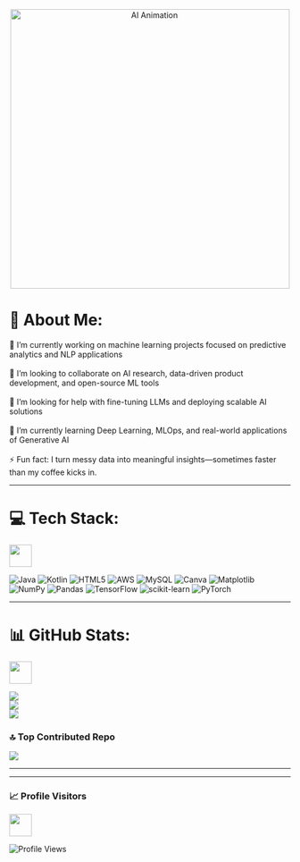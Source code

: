 <div align="center">
  <img src="https://user-images.githubusercontent.com/74038190/212750155-3ceddfbd-19d3-40a3-87af-8d329c8323c4.gif" width="500" alt="AI Animation">
</div>

# 💫 About Me:

<tr>
<td>
  
🔭 I’m currently working on machine learning projects focused on predictive analytics and NLP applications<br>  
👯 I’m looking to collaborate on AI research, data-driven product development, and open-source ML tools<br>  
🤝 I’m looking for help with fine-tuning LLMs and deploying scalable AI solutions<br>  
🌱 I’m currently learning Deep Learning, MLOps, and real-world applications of Generative AI<br>  
⚡ Fun fact: I turn messy data into meaningful insights—sometimes faster than my coffee kicks in.


</td>

 

---

# 💻 Tech Stack:
<div align="left">
  <img src="https://media.giphy.com/media/f3iwJFOVOwuy7K6FFw/giphy.gif" width="40"/>
</div>

![Java](https://img.shields.io/badge/java-%23ED8B00.svg?style=for-the-badge&logo=openjdk&logoColor=white) ![Kotlin](https://img.shields.io/badge/kotlin-%237F52FF.svg?style=for-the-badge&logo=kotlin&logoColor=white) ![HTML5](https://img.shields.io/badge/html5-%23E34F26.svg?style=for-the-badge&logo=html5&logoColor=white) ![AWS](https://img.shields.io/badge/AWS-%23FF9900.svg?style=for-the-badge&logo=amazon-aws&logoColor=white) ![MySQL](https://img.shields.io/badge/mysql-4479A1.svg?style=for-the-badge&logo=mysql&logoColor=white) ![Canva](https://img.shields.io/badge/Canva-%2300C4CC.svg?style=for-the-badge&logo=Canva&logoColor=white) ![Matplotlib](https://img.shields.io/badge/Matplotlib-%23ffffff.svg?style=for-the-badge&logo=Matplotlib&logoColor=black) ![NumPy](https://img.shields.io/badge/numpy-%23013243.svg?style=for-the-badge&logo=numpy&logoColor=white) ![Pandas](https://img.shields.io/badge/pandas-%23150458.svg?style=for-the-badge&logo=pandas&logoColor=white) ![TensorFlow](https://img.shields.io/badge/TensorFlow-%23FF6F00.svg?style=for-the-badge&logo=TensorFlow&logoColor=white) ![scikit-learn](https://img.shields.io/badge/scikit--learn-%23F7931E.svg?style=for-the-badge&logo=scikit-learn&logoColor=white) ![PyTorch](https://img.shields.io/badge/PyTorch-%23EE4C2C.svg?style=for-the-badge&logo=PyTorch&logoColor=white)

---

# 📊 GitHub Stats:
<div align="left">
  <img src="https://media.giphy.com/media/l3vR85PnGsBwu1PFK/giphy.gif" width="40"/>
</div>

![](https://github-readme-stats.vercel.app/api?username=Sharanya-Vemula&theme=default_repocard&hide_border=false&include_all_commits=false&count_private=false)<br/>
![](https://nirzak-streak-stats.vercel.app/?user=Sharanya-Vemula&theme=default_repocard&hide_border=false)<br/>
![](https://github-readme-stats.vercel.app/api/top-langs/?username=Sharanya-Vemula&theme=default_repocard&hide_border=false&include_all_commits=false&count_private=false&layout=compact)

### 🔝 Top Contributed Repo
![](https://github-contributor-stats.vercel.app/api?username=Sharanya-Vemula&limit=5&theme=default_repocard&combine_all_yearly_contributions=true)

---

---

### 📈 Profile Visitors 
<div align="left">
  <img src="https://media.giphy.com/media/3o7aD4Qv5hK8s9PG3C/giphy.gif" width="40"/>
</div>

![Profile Views](https://komarev.com/ghpvc/?username=Sharanya-Vemula&label=Profile+views&color=0e75b6&style=flat)

